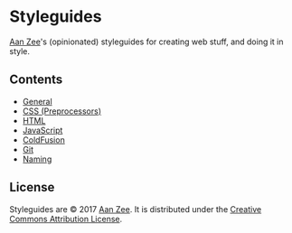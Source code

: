 # Styleguides
[Aan Zee](http://www.aanzee.nl)'s (opinionated) styleguides for creating web stuff, and doing it in style.

## Contents
- [General](general/README.md)
- [CSS (Preprocessors)](css/README.md)
- [HTML](html/README.md)
- [JavaScript](javascript/README.md)
- [ColdFusion](coldfusion/README.md)
- [Git](git/README.md)
- [Naming](naming/README.md)

## License
Styleguides are © 2017 [Aan Zee](http://www.aanzee.nl). It is distributed under the [Creative Commons
Attribution License](http://creativecommons.org/licenses/by/3.0/).